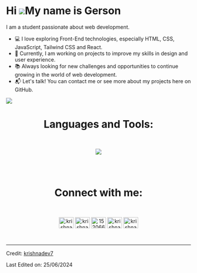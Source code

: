 Hi ![](https://user-images.githubusercontent.com/18350557/176309783-0785949b-9127-417c-8b55-ab5a4333674e.gif)My name is Gerson
==================================================================================================================================
I am a student passionate about web development.

* 💻 I love exploring Front-End technologies, especially HTML, CSS, JavaScript, Tailwind CSS and React.
* 🚀 Currently, I am working on projects to improve my skills in design and user experience.
* 📚 Always looking for new challenges and opportunities to continue growing in the world of web development.
* 📬 Let's talk! You can contact me or see more about my projects here on GitHub.


<a href="https://www.github.com/krishnadev7" target="_blank" rel="noreferrer"><img
src="https://img.shields.io/github/followers/krishnadev7?logo=github&style=for-the-badge&color=ef4444&labelColor=0f172a" /></a>

<h1 align="center">Languages and Tools:</h1>
<br/> 
<p align="center"><a href="https://skillicons.dev">
    <img src="https://skillicons.dev/icons?i=java,php,html,css,js,ts,tailwind,bootstrap,react,laravel,mysql,nodejs,git" />
  </a>
</p>
<br/>  
<br/> 

</div>

<h1 align="center">Connect with me:</h1>
<br/> 
<p align="center">
<a href="https://twitter.com/krishnadev_v_" target="blank"><img align="center" src="https://raw.githubusercontent.com/rahuldkjain/github-profile-readme-generator/master/src/images/icons/Social/twitter.svg" alt="krishnadev_v_" height="30" width="40" /></a>
<a href="https://linkedin.com/in/krishnadevv" target="blank"><img align="center" src="https://raw.githubusercontent.com/rahuldkjain/github-profile-readme-generator/master/src/images/icons/Social/linked-in-alt.svg" alt="krishnadevv" height="30" width="40" /></a>
<a href="https://stackoverflow.com/users/15206662" target="blank"><img align="center" src="https://raw.githubusercontent.com/rahuldkjain/github-profile-readme-generator/master/src/images/icons/Social/stack-overflow.svg" alt="15206662" height="30" width="40" /></a>
<a href="https://instagram.com/krishnadev_v" target="blank"><img align="center" src="https://raw.githubusercontent.com/rahuldkjain/github-profile-readme-generator/master/src/images/icons/Social/instagram.svg" alt="krishnadev_v" height="30" width="40" /></a>
<a href="https://www.leetcode.com/krishnadev7" target="blank"><img align="center" src="https://raw.githubusercontent.com/rahuldkjain/github-profile-readme-generator/master/src/images/icons/Social/leet-code.svg" alt="krishnadev7" height="30" width="40" /></a>
</p>  
<br/> 

  --------------------------------
  Credit: [krishnadev7](https://github.com/krishnadev7)

  Last Edited on: 25/06/2024
